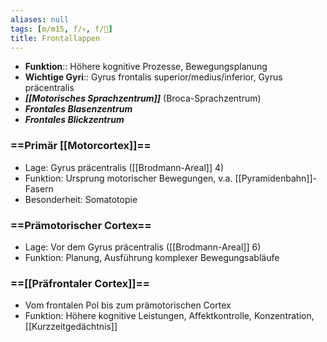 ```yaml
---
aliases: null
tags: [m/m15, f/💀, f/🧠]
title: Frontallappen
---
```

- **Funktion**:: Höhere kognitive Prozesse, Bewegungsplanung
- **Wichtige Gyri**:: Gyrus frontalis superior/medius/inferior, Gyrus präcentralis
- ***[[Motorisches Sprachzentrum]]*** (Broca-Sprachzentrum)
- ***Frontales Blasenzentrum***
- ***Frontales Blickzentrum***
### ==Primär [[Motorcortex]]==
- Lage: Gyrus präcentralis ([[Brodmann-Areal]] 4)
- Funktion: Ursprung motorischer Bewegungen, v.a. [[Pyramidenbahn]]-Fasern
- Besonderheit: Somatotopie
### ==Prämotorischer Cortex==
- Lage: Vor dem Gyrus präcentralis ([[Brodmann-Areal]] 6)
- Funktion: Planung, Ausführung komplexer Bewegungsabläufe
### ==[[Präfrontaler Cortex]]==
- Vom frontalen Pol bis zum prämotorischen Cortex
- Funktion: Höhere kognitive Leistungen, Affektkontrolle, Konzentration, [[Kurzzeitgedächtnis]]
